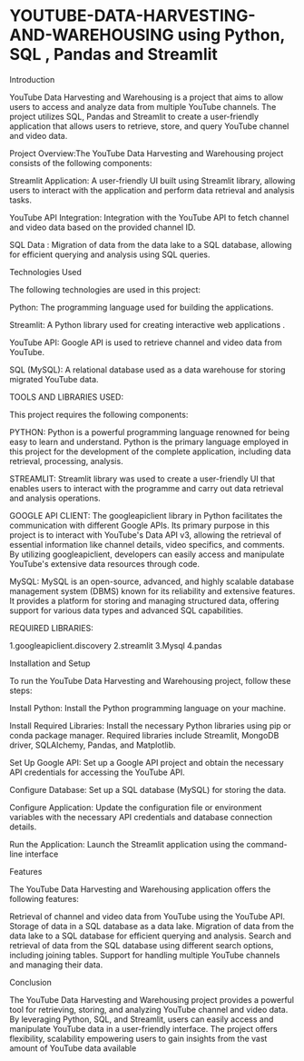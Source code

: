 # YOUTUBE-DATA-HARVESTING-AND-WAREHOUSING using Python, SQL , Pandas and Streamlit

Introduction

YouTube Data Harvesting and Warehousing is a project that aims to allow users to access and analyze data from multiple YouTube channels. The project utilizes SQL, Pandas and Streamlit to create a user-friendly application that allows users to retrieve, store, and query YouTube channel and video data.

Project Overview:The YouTube Data Harvesting and Warehousing project consists of the following components:

Streamlit Application: A user-friendly UI built using Streamlit library, allowing users to interact with the application and perform data retrieval and analysis tasks.

YouTube API Integration: Integration with the YouTube API to fetch channel and video data based on the provided channel ID.

SQL Data : Migration of data from the data lake to a SQL database, allowing for efficient querying and analysis using SQL queries.

Technologies Used

The following technologies are used in this project:

Python: The programming language used for building the applications.

Streamlit: A Python library used for creating interactive web applications .

YouTube API: Google API is used to retrieve channel and video data from YouTube.

SQL (MySQL): A relational database used as a data warehouse for storing migrated YouTube data.

TOOLS AND LIBRARIES USED:

This project requires the following components:

PYTHON: Python is a powerful programming language renowned for being easy to learn and understand. Python is the primary language employed in this project for the development of the complete application, including data retrieval, processing, analysis.

STREAMLIT: Streamlit library was used to create a user-friendly UI that enables users to interact with the programme and carry out data retrieval and analysis operations.

GOOGLE API CLIENT: The googleapiclient library in Python facilitates the communication with different Google APIs. Its primary purpose in this project is to interact with YouTube's Data API v3, allowing the retrieval of essential information like channel details, video specifics, and comments. By utilizing googleapiclient, developers can easily access and manipulate YouTube's extensive data resources through code.

MySQL: MySQL is an open-source, advanced, and highly scalable database management system (DBMS) known for its reliability and extensive features. It provides a platform for storing and managing structured data, offering support for various data types and advanced SQL capabilities.

REQUIRED LIBRARIES:

1.googleapiclient.discovery
2.streamlit
3.Mysql
4.pandas

Installation and Setup

To run the YouTube Data Harvesting and Warehousing project, follow these steps:

Install Python: Install the Python programming language on your machine.

Install Required Libraries: Install the necessary Python libraries using pip or conda package manager. Required libraries include Streamlit, MongoDB driver, SQLAlchemy, Pandas, and Matplotlib.

Set Up Google API: Set up a Google API project and obtain the necessary API credentials for accessing the YouTube API.

Configure Database: Set up a  SQL database (MySQL) for storing the data.

Configure Application: Update the configuration file or environment variables with the necessary API credentials and database connection details.

Run the Application: Launch the Streamlit application using the command-line interface

Features

The YouTube Data Harvesting and Warehousing application offers the following features:

Retrieval of channel and video data from YouTube using the YouTube API.
Storage of data in a SQL database as a data lake.
Migration of data from the data lake to a SQL database for efficient querying and analysis.
Search and retrieval of data from the SQL database using different search options, including joining tables.
Support for handling multiple YouTube channels and managing their data.

Conclusion

The YouTube Data Harvesting and Warehousing project provides a powerful tool for retrieving, storing, and analyzing YouTube channel and video data. By leveraging Python, SQL, and Streamlit, users can easily access and manipulate YouTube data in a user-friendly interface. The project offers flexibility, scalability empowering users to gain insights from the vast amount of YouTube data available
